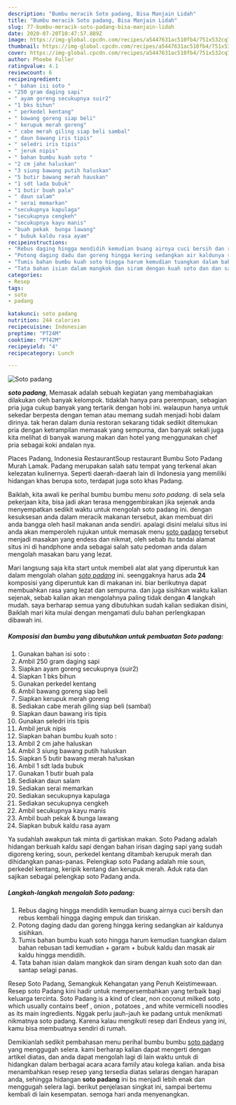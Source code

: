 ```yaml
---
description: "Bumbu meracik Soto padang, Bisa Manjain Lidah"
title: "Bumbu meracik Soto padang, Bisa Manjain Lidah"
slug: 77-bumbu-meracik-soto-padang-bisa-manjain-lidah
date: 2020-07-20T10:47:57.889Z
image: https://img-global.cpcdn.com/recipes/a5447631ac510fb4/751x532cq70/soto-padang-foto-resep-utama.jpg
thumbnail: https://img-global.cpcdn.com/recipes/a5447631ac510fb4/751x532cq70/soto-padang-foto-resep-utama.jpg
cover: https://img-global.cpcdn.com/recipes/a5447631ac510fb4/751x532cq70/soto-padang-foto-resep-utama.jpg
author: Phoebe Fuller
ratingvalue: 4.1
reviewcount: 6
recipeingredient:
- " bahan isi soto "
- "250 gram daging sapi"
- " ayam goreng secukupnya suir2"
- "1 bks bihun"
- " perkedel kentang"
- " bawang goreng siap beli"
- " kerupuk merah goreng"
- " cabe merah giling siap beli sambal"
- " daun bawang iris tipis"
- " seledri iris tipis"
- " jeruk nipis"
- " bahan bumbu kuah soto "
- "2 cm jahe haluskan"
- "3 siung bawang putih haluskan"
- "5 butir bawang merah hauskan"
- "1 sdt lada bubuk"
- "1 butir buah pala"
- " daun salam"
- " serai memarkan"
- "secukupnya kapulaga"
- "secukupnya cengkeh"
- "secukupnya kayu manis"
- "buah pekak  bunga lawang"
- " bubuk kaldu rasa ayam"
recipeinstructions:
- "Rebus daging hingga mendidih kemudian buang airnya cuci bersih dan rebus kembali hingga daging empuk dan tiriskan."
- "Potong daging dadu dan goreng hingga kering sedangkan air kaldunya sisihkan."
- "Tumis bahan bumbu kuah soto hingga harum kemudian tuangkan dalam bahan rebusan tadi kemudian + garam + bubuk kaldu dan masak air kaldu hingga mendidih."
- "Tata bahan isian dalam mangkok dan siram dengan kuah soto dan dan santap selagi panas."
categories:
- Resep
tags:
- soto
- padang

katakunci: soto padang 
nutrition: 244 calories
recipecuisine: Indonesian
preptime: "PT24M"
cooktime: "PT42M"
recipeyield: "4"
recipecategory: Lunch

---
```



![Soto padang](https://img-global.cpcdn.com/recipes/a5447631ac510fb4/751x532cq70/soto-padang-foto-resep-utama.jpg)

<b><i>soto padang</i></b>, Memasak adalah sebuah kegiatan yang membahagiakan dilakukan oleh banyak kelompok. tidaklah hanya para perempuan, sebagian pria juga cukup banyak yang tertarik dengan hobi ini. walaupun hanya untuk sekedar berpesta dengan teman atau memang sudah menjadi hobi dalam dirinya. tak heran dalam dunia restoran sekarang tidak sedikit ditemukan pria dengan ketrampilan memasak yang sempurna, dan banyak sekali juga kita melihat di banyak warung makan dan hotel yang menggunakan chef pria sebagai koki andalan nya.

Places Padang, Indonesia RestaurantSoup restaurant Bumbu Soto Padang Murah Lamak. Padang merupakan salah satu tempat yang terkenal akan kelezatan kulinernya. Seperti daerah-daerah lain di Indonesia yang memiliki hidangan khas berupa soto, terdapat juga soto khas Padang.

Baiklah, kita awali ke perihal bumbu bumbu menu <i>soto padang</i>. di sela sela pekerjaan kita, bisa jadi akan terasa menggembirakan jika sejenak anda menyempatkan sedikit waktu untuk mengolah soto padang ini. dengan kesuksesan anda dalam meracik makanan tersebut, akan membuat diri anda bangga oleh hasil makanan anda sendiri. apalagi disini melalui situs ini anda akan memperoleh rujukan untuk memasak menu <u>soto padang</u> tersebut menjadi masakan yang endess dan nikmat, oleh sebab itu tandai alamat situs ini di handphone anda sebagai salah satu pedoman anda dalam mengolah masakan baru yang lezat.


Mari langsung saja kita start untuk membeli alat alat yang diperuntuk kan dalam mengolah olahan <u><i>soto padang</i></u> ini. seenggaknya harus ada <b>24</b> komposisi yang diperuntuk kan di makanan ini. biar berikutnya dapat membuahkan rasa yang lezat dan sempurna. dan juga sisihkan waktu kalian sejenak, sebab kalian akan mengolahnya paling tidak dengan <b>4</b> langkah mudah. saya berharap semua yang dibutuhkan sudah kalian sediakan disini, Baiklah mari kita mulai dengan mengamati dulu bahan perlengkapan dibawah ini.

<!--inarticleads1-->

##### Komposisi dan bumbu yang dibutuhkan untuk pembuatan Soto padang:

1. Gunakan  bahan isi soto :
1. Ambil 250 gram daging sapi
1. Siapkan  ayam goreng secukupnya (suir2)
1. Siapkan 1 bks bihun
1. Gunakan  perkedel kentang
1. Ambil  bawang goreng siap beli
1. Siapkan  kerupuk merah goreng
1. Sediakan  cabe merah giling siap beli (sambal)
1. Siapkan  daun bawang iris tipis
1. Gunakan  seledri iris tipis
1. Ambil  jeruk nipis
1. Siapkan  bahan bumbu kuah soto :
1. Ambil 2 cm jahe haluskan
1. Ambil 3 siung bawang putih haluskan
1. Siapkan 5 butir bawang merah ha!uskan
1. Ambil 1 sdt lada bubuk
1. Gunakan 1 butir buah pala
1. Sediakan  daun salam
1. Sediakan  serai memarkan
1. Sediakan secukupnya kapulaga
1. Sediakan secukupnya cengkeh
1. Ambil secukupnya kayu manis
1. Ambil buah pekak &amp; bunga lawang
1. Siapkan  bubuk kaldu rasa ayam


Ya sudahlah awakpun tak minta di gartiskan makan. Soto Padang adalah hidangan berkuah kaldu sapi dengan bahan irisan daging sapi yang sudah digoreng kering, soun, perkedel kentang ditambah kerupuk merah dan dihidangkan panas-panas. Pelengkap soto Padang adalah mie soun, perkedel kentang, keripik kentang dan kerupuk merah. Aduk rata dan sajikan sebagai pelengkap soto Padang anda. 

<!--inarticleads2-->

##### Langkah-langkah mengolah Soto padang:

1. Rebus daging hingga mendidih kemudian buang airnya cuci bersih dan rebus kembali hingga daging empuk dan tiriskan.
1. Potong daging dadu dan goreng hingga kering sedangkan air kaldunya sisihkan.
1. Tumis bahan bumbu kuah soto hingga harum kemudian tuangkan dalam bahan rebusan tadi kemudian + garam + bubuk kaldu dan masak air kaldu hingga mendidih.
1. Tata bahan isian dalam mangkok dan siram dengan kuah soto dan dan santap selagi panas.


Resep Soto Padang, Semangkuk Kehangatan yang Penuh Keistimewaan. Resep soto Padang kini hadir untuk mempersembahkan yang terbaik bagi keluarga tercinta. Soto Padang is a kind of clear, non coconut milked soto , which usually contains beef , onion , potatoes , and white vermicelli noodles as its main ingredients. Nggak perlu jauh-jauh ke padang untuk menikmati nikmatnya soto padang. Karena kalau mengikuti resep dari Endeus yang ini, kamu bisa membuatnya sendiri di rumah. 

Demikianlah sedikit pembahasan menu perihal bumbu bumbu <u>soto padang</u> yang menggugah selera. kami berharap kalian dapat mengerti dengan artikel diatas, dan anda dapat mengolah lagi di lain waktu untuk di hidangkan dalam berbagai acara acara family atau kolega kalian. anda bisa menambahkan resep resep yang tersedia diatas selaras dengan harapan anda, sehingga hidangan <b>soto padang</b> ini bs menjadi lebih enak dan menggugah selera lagi. berikut penjelasan singkat ini, sampai bertemu kembali di lain kesempatan. semoga hari anda menyenangkan.
